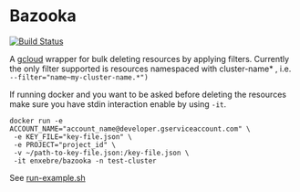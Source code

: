 # Bazooka

[![Build Status](https://travis-ci.org/enxebre/bazooka.svg?branch=master)](https://travis-ci.org/enxebre/bazooka)

A [gcloud](https://cloud.google.com/sdk/gcloud/reference/) wrapper for bulk deleting resources by applying filters.
Currently the only filter supported is resources namespaced with cluster-name* , i.e. ```--filter="name~my-cluster-name.*")```

If running docker and you want to be asked before deleting the resources make sure you have stdin interaction enable by using ```-it```.
```
docker run -e ACCOUNT_NAME="account_name@developer.gserviceaccount.com" \
 -e KEY_FILE="key-file.json" \
 -e PROJECT="project_id" \
 -v ~/path-to-key-file.json:/key-file.json \
 -it enxebre/bazooka -n test-cluster
 ```
 See [run-example.sh](run-example.sh)
